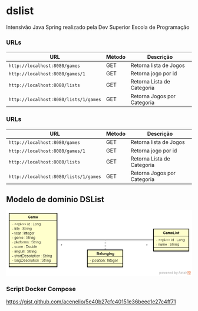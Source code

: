 # dslist
Intensivão Java Spring realizado pela Dev Superior Escola de Programação


 ### URLs

|  URL |  Método | Descrição |
|----------|--------------|--------------|
|`http://localhost:8080/games`                                                 | GET | Retorna lista de Jogos |
|`http://localhost:8080/games/1`                                               | GET | Retorna jogo por id |
|`http://localhost:8080/lists`                                                 | GET | Retorna Lista de Categoria |
|`http://localhost:8080/lists/1/games`                                         | GET | Retorna Jogos por Categoria |


 ### URLs

|  URL |  Método | Descrição |
|----------|--------------|--------------|
|`http://localhost:8080/games`                                                 | GET | Retorna lista de Jogos |
|`http://localhost:8080/games/1`                                               | GET | Retorna jogo por id |
|`http://localhost:8080/lists`                                                 | GET | Retorna Lista de Categoria |
|`http://localhost:8080/lists/1/games`                                         | GET | Retorna Jogos por Categoria |

## Modelo de domínio DSList

![Modelo de domínio DSList](https://raw.githubusercontent.com/devsuperior/java-spring-dslist/main/resources/dslist-model.png)


### Script Docker Compose

https://gist.github.com/acenelio/5e40b27cfc40151e36beec1e27c4ff71

